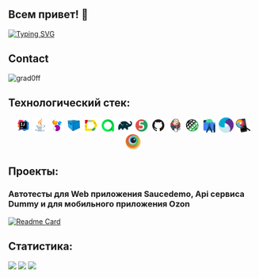 ## Всем привет! 👋
[![Typing SVG](https://readme-typing-svg.herokuapp.com?color=%2336BCF7&lines=AQA+Engineer)](https://git.io/typing-svg)

## Contact

![grad0ff](https://img.shields.io/badge/Telegram-blue?style=plastic&logo=telegram&link=https://t.me/Mamalazer)

## Технологический стек:

<p align="center">
<img width="6%" title="IntelliJ IDEA" src="readme_design/logo/Intelij_IDEA.svg">
<img width="6%" title="Java" src="readme_design/logo/Java.svg">
<img width="6%" title="Selenide" src="readme_design/logo/Selenide.svg">
<img width="6%" title="Selenoid" src="readme_design/logo/Selenoid.svg">
<img width="6%" title="Allure Report" src="readme_design/logo/Allure_Report.svg">
<img width="6%" title="Allure Test Ops" src="readme_design/logo/Allure_Test_Ops.svg">
<img width="6%" title="Gradle" src="readme_design/logo/Gradle.svg">
<img width="6%" title="JUnit5" src="readme_design/logo/JUnit5.svg">
<img width="6%" title="GitHub" src="readme_design/logo/GitHub.svg">
<img width="6%" title="Jenkins" src="readme_design/logo/Jenkins.svg">
<img width="6%" title="Rest Assured" src="readme_design/logo/Rest_Assured.png">
<img width="6%" title="Android Studio" src="readme_design/logo/androidstudio.svg">
<img width="6%" title="Appium" src="readme_design/logo/appium.svg">
<img width="6%" title="Appium Inspector" src="readme_design/logo/appium_inspector.png">
<img width="6%" title="Browserstack" src="readme_design/logo/browserstack.svg">
</p>

## Проекты:
### Автотесты для Web приложения Saucedemo, Api сервиса Dummy и для мобильного приложения Ozon
[![Readme Card](https://github-readme-stats.vercel.app/api/pin/?username=DaurB&repo=final_project_ui)](https://github.com/Mamalazer/qa_guru_final_project)

## Статистика:
![](http://github-profile-summary-cards.vercel.app/api/cards/stats?username=Mamalazer&theme=solarized_dark)
![](http://github-profile-summary-cards.vercel.app/api/cards/repos-per-language?username=Mamalazer&theme=solarized_dark)
![](https://github-profile-summary-cards.vercel.app/api/cards/profile-details?username=Mamalazer&theme=solarized_dark)